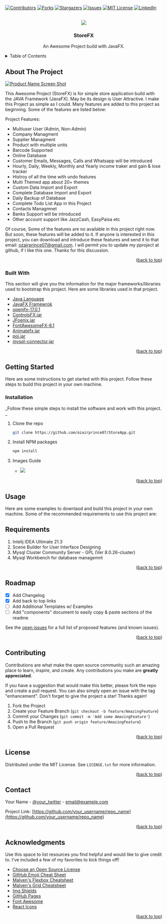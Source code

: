 <div id="top"></div>
<!--
*** Thanks for checking out the Best-README-Template. If you have a suggestion
*** that would make this better, please fork the repo and create a pull request
*** or simply open an issue with the tag "enhancement".
*** Don't forget to give the project a star!
*** Thanks again! Now go create something AMAZING! :D
-->



<!-- PROJECT SHIELDS -->
<!--
*** I'm using markdown "reference style" links for readability.
*** Reference links are enclosed in brackets [ ] instead of parentheses ( ).
*** See the bottom of this document for the declaration of the reference variables
*** for contributors-url, forks-url, etc. This is an optional, concise syntax you may use.
*** https://www.markdownguide.org/basic-syntax/#reference-style-links
-->
[![Contributors][contributors-shield]][contributors-url]
[![Forks][forks-shield]][forks-url]
[![Stargazers][stars-shield]][stars-url]
[![Issues][issues-shield]][issues-url]
[![MIT License][license-shield]][license-url]
[![LinkedIn][linkedin-shield]][linkedin-url]



<!-- PROJECT LOGO -->
<br />
<div align="center">
  <a href="https://github.com/othneildrew/Best-README-Template">
    <img src="https://img.icons8.com/external-icongeek26-linear-colour-icongeek26/64/000000/external-shop-ecommerce-icongeek26-linear-colour-icongeek26.png"/>
  </a>

  <h3 align="center">StoreFX</h3>

  <p align="center">
    An Awesome Project build with JavaFX.
  </p>
</div>



<!-- TABLE OF CONTENTS -->
<details>
  <summary>Table of Contents</summary>
  <ol>
    <li>
      <a href="#about-the-project">About The Project</a>
      <ul>
        <li><a href="#built-with">Built With</a></li>
      </ul>
    </li>
    <li>
      <a href="#getting-started">Getting Started</a>
      <ul>
        <li><a href="#prerequisites">Prerequisites</a></li>
        <li><a href="#installation">Installation</a></li>
      </ul>
    </li>
    <li><a href="#usage">Usage</a></li>
    <li><a href="#roadmap">Roadmap</a></li>
    <li><a href="#contributing">Contributing</a></li>
    <li><a href="#license">License</a></li>
    <li><a href="#contact">Contact</a></li>
    <li><a href="#acknowledgments">Acknowledgments</a></li>
  </ol>
</details>



<!-- ABOUT THE PROJECT -->
## About The Project

[![Product Name Screen Shot][product-screenshot]](https://example.com)

This Awesome Project (StoreFX) is for simple store application build with the JAVA Framework (JavaFX). May be its design is User Attractive. I make this Project as simple as I could. Many features are added to this project as beginning. Some of the features are listed below:

Project Features:
* Multiuser User (Admin, Non-Admin)
* Company Managment
* Supplier Managment
* Product with multiple units
* Barcode Supported
* Online Database
* Customer Emails, Messages, Calls and Whatsapp will be introduced
* Hourly, Daily, Weekly, Monthly and Yearly income traker and gain & lose tracker
* Histroy of all the time with undo features 
* Multi Themed app about 20+ themes
* Custom Data Import and Export 
* Complete Database Import and Export
* Daily Backup of Database
* Complete Todo List App in this Project
* Contacts Managmnet
* Banks Support will be introduced
* Other account support like JazzCash, EasyPaisa etc

Of course, Some of the features are no available in this project right now. But soon, these features will be added to it. If anyone is interested in this project, you can download and introduce these features and send it to that email: ozairprince07@gmail.com. I will permit you to update my pproject at github, if I like this one. Thanks for this discussion.

<p align="right">(<a href="#top">back to top</a>)</p>


### Built With

This section will give you the information for the major frameworks/libraries used to bootstrap this project. Here are some libraries used in that project.

* [Java Language](https://java.org/)
* [JavaFX Framewrok](https://openjfx.io/)
* [openjfx-17.0.1](https://openjfx.io/)
* [ControlsFX.jar](https://controlsfx.github.io/)
* [JFoenix.jar](http://www.jfoenix.com/)
* [FontAwesomeFX-8.1](https://bitbucket.org/Jerady/fontawesomefx/downloads/)
* [Animatefx.jar](https://github.com/Typhon0/AnimateFX)
* [poi.jar](https://jar-download.com/artifacts/org.apache.poi)
* [mysql-connector.jar](https://jar-download.com/artifacts/mysql/mysql-connector-java)

<p align="right">(<a href="#top">back to top</a>)</p>



<!-- GETTING STARTED -->
## Getting Started

Here are some instructions to get started with this project. Follow these steps to build this project in your own machine.

### Installation

_Follow these simple steps to install the software and work with this project. _

1. Clone the repo
   ```sh
   git clone https://github.com/ozairprince07/StoreApp.git
   ```
3. Install NPM packages
   ```sh
   npm install
   ```
4. Images Guide

   * <a href="#"><img src="https://github.com/uzairdev07/resources/blob/main/Images/StoreApp/photo1498050108023-c5249f4df085.avif"></a>


<p align="right">(<a href="#top">back to top</a>)</p>



<!-- USAGE EXAMPLES -->
## Usage

Here are some examples to downlaod and build this project in your own machine. Some of the recommended requirements to use this project are:

## Requirements

1. Intelij IDEA Ultimate 21.3 
2. Scene Builder for User Interface Designing
3. Mysql Cluster Community Server - GPL (Ver 8.0.26-cluster)
4. Mysql Workbench for database managemnt

<p align="right">(<a href="#top">back to top</a>)</p>



<!-- ROADMAP -->
## Roadmap

- [x] Add Changelog
- [x] Add back to top links
- [ ] Add Additional Templates w/ Examples
- [ ] Add "components" document to easily copy & paste sections of the readme

See the [open issues](https://github.com/othneildrew/Best-README-Template/issues) for a full list of proposed features (and known issues).

<p align="right">(<a href="#top">back to top</a>)</p>



<!-- CONTRIBUTING -->
## Contributing

Contributions are what make the open source community such an amazing place to learn, inspire, and create. Any contributions you make are **greatly appreciated**.

If you have a suggestion that would make this better, please fork the repo and create a pull request. You can also simply open an issue with the tag "enhancement".
Don't forget to give the project a star! Thanks again!

1. Fork the Project
2. Create your Feature Branch (`git checkout -b feature/AmazingFeature`)
3. Commit your Changes (`git commit -m 'Add some AmazingFeature'`)
4. Push to the Branch (`git push origin feature/AmazingFeature`)
5. Open a Pull Request

<p align="right">(<a href="#top">back to top</a>)</p>



<!-- LICENSE -->
## License

Distributed under the MIT License. See `LICENSE.txt` for more information.

<p align="right">(<a href="#top">back to top</a>)</p>



<!-- CONTACT -->
## Contact

Your Name - [@your_twitter](https://twitter.com/your_username) - email@example.com

Project Link: [https://github.com/your_username/repo_name](https://github.com/your_username/repo_name)

<p align="right">(<a href="#top">back to top</a>)</p>



<!-- ACKNOWLEDGMENTS -->
## Acknowledgments

Use this space to list resources you find helpful and would like to give credit to. I've included a few of my favorites to kick things off!

* [Choose an Open Source License](https://choosealicense.com)
* [GitHub Emoji Cheat Sheet](https://www.webpagefx.com/tools/emoji-cheat-sheet)
* [Malven's Flexbox Cheatsheet](https://flexbox.malven.co/)
* [Malven's Grid Cheatsheet](https://grid.malven.co/)
* [Img Shields](https://shields.io)
* [GitHub Pages](https://pages.github.com)
* [Font Awesome](https://fontawesome.com)
* [React Icons](https://react-icons.github.io/react-icons/search)

<p align="right">(<a href="#top">back to top</a>)</p>



<!-- MARKDOWN LINKS & IMAGES -->
<!-- https://www.markdownguide.org/basic-syntax/#reference-style-links -->
[contributors-shield]: https://img.shields.io/github/contributors/othneildrew/Best-README-Template.svg?style=for-the-badge
[contributors-url]: https://github.com/othneildrew/Best-README-Template/graphs/contributors
[forks-shield]: https://img.shields.io/github/forks/othneildrew/Best-README-Template.svg?style=for-the-badge
[forks-url]: https://github.com/othneildrew/Best-README-Template/network/members
[stars-shield]: https://img.shields.io/github/stars/othneildrew/Best-README-Template.svg?style=for-the-badge
[stars-url]: https://github.com/othneildrew/Best-README-Template/stargazers
[issues-shield]: https://img.shields.io/github/issues/othneildrew/Best-README-Template.svg?style=for-the-badge
[issues-url]: https://github.com/othneildrew/Best-README-Template/issues
[license-shield]: https://img.shields.io/github/license/othneildrew/Best-README-Template.svg?style=for-the-badge
[license-url]: https://github.com/othneildrew/Best-README-Template/blob/master/LICENSE.txt
[linkedin-shield]: https://img.shields.io/badge/-LinkedIn-black.svg?style=for-the-badge&logo=linkedin&colorB=555
[linkedin-url]: https://linkedin.com/in/othneildrew
[product-screenshot]: images/screenshot.png
